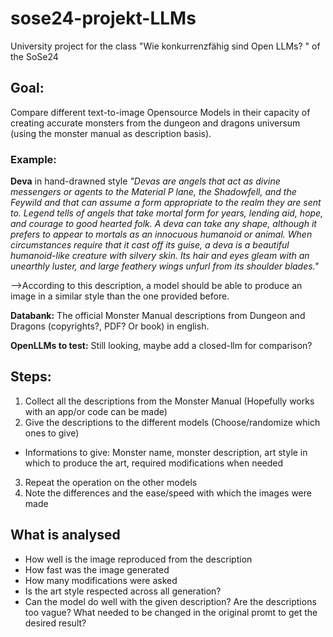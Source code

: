 # sose24-projekt-LLMs
University project for the class "Wie konkurrenzfähig sind Open LLMs? " of the SoSe24

## Goal:

Compare different text-to-image Opensource Models in their capacity of creating accurate monsters from the dungeon and dragons universum (using the monster manual as description basis).

### Example:
**Deva** in hand-drawned style
*"Devas are angels that act as divine messengers or
agents to the Material P lane, the Shadowfell, and the
Feywild and that can assume a form appropriate to the
realm they are sent to.
Legend tells of angels that take mortal form for years,
lending aid, hope, and courage to good hearted folk. A
deva can take any shape, although it prefers to appear
to mortals as an innocuous humanoid or animal. When
circumstances require that it cast off its guise, a deva is
a beautiful humanoid-like creature with silvery skin. Its
hair and eyes gleam with an unearthly luster, and large
feathery wings unfurl from its shoulder blades."*

-->According to this description, a model should be able to produce an image in a similar style than the one provided before.

**Databank:** The official Monster Manual descriptions from Dungeon and Dragons (copyrights?, PDF? Or book) in english.

**OpenLLMs to test:** Still looking, maybe add a closed-llm for comparison? 

## Steps:

1) Collect all the descriptions from the Monster Manual (Hopefully works with an app/or code can be made)
2) Give the descriptions to the different models (Choose/randomize which ones to give)
- Informations to give: Monster name, monster description, art style in which to produce the art, required modifications when needed
3) Repeat the operation on the other models
4) Note the differences and the ease/speed with which the images were made

## What is analysed
- How well is the image reproduced from the description
- How fast was the image generated
- How many modifications were asked
- Is the art style respected across all generation?
- Can the model do well with the given description? Are the descriptions too vague? What needed to be changed in the original promt to get the desired result?
